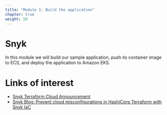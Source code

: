 ```yaml
---
title: "Module 1: Build the application"
chapter: true
weight: 50
---
```


# Snyk 

In this module we will build our sample application, push its container image to ECS, and deploy the application to Amazon EKS.

# Links of interest

* [Snyk Terraform Cloud Announcement](https://snyk.io/blog/snyk-iac-security-terraform-cloud/)
* [Snyk Blog: Prevent cloud misconfigurations in HashiCorp Terraform with Snyk IaC](https://snyk.io/blog/prevent-cloud-misconfigurations-hashicorp-terraform-snyk-iac/)

